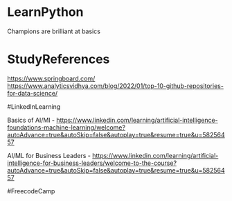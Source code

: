 # LearnPython

Champions are brilliant at basics

# StudyReferences

https://www.springboard.com/
https://www.analyticsvidhya.com/blog/2022/01/top-10-github-repositories-for-data-science/


#LinkedInLearning

Basics of AI/Ml - https://www.linkedin.com/learning/artificial-intelligence-foundations-machine-learning/welcome?autoAdvance=true&autoSkip=false&autoplay=true&resume=true&u=58256457

AI/ML for Business Leaders - https://www.linkedin.com/learning/artificial-intelligence-for-business-leaders/welcome-to-the-course?autoAdvance=true&autoSkip=false&autoplay=true&resume=true&u=58256457

#FreecodeCamp
